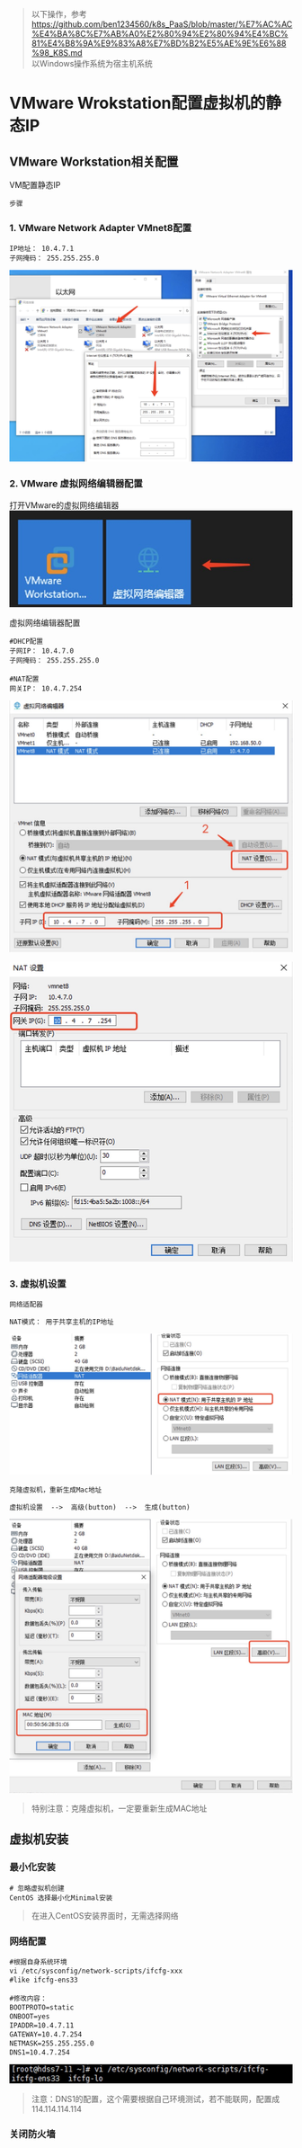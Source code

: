 > 以下操作，参考 https://github.com/ben1234560/k8s_PaaS/blob/master/%E7%AC%AC%E4%BA%8C%E7%AB%A0%E2%80%94%E2%80%94%E4%BC%81%E4%B8%9A%E9%83%A8%E7%BD%B2%E5%AE%9E%E6%88%98_K8S.md  
以Windows操作系统为宿主机系统 

# VMware Wrokstation配置虚拟机的静态IP

## VMware Workstation相关配置
VM配置静态IP

`步骤`

### 1. VMware Network Adapter VMnet8配置 
```
IP地址： 10.4.7.1
子网掩码： 255.255.255.0
``` 
![VMware Network Adapter VMnet8配置](images/VMwareNetworkAdapterVMnet8配置.jpg)

### 2. VMware 虚拟网络编辑器配置
打开VMware的虚拟网络编辑器  
![虚拟网络编辑器](images/虚拟网络编辑器.jpg)

虚拟网络编辑器配置  
```
#DHCP配置
子网IP： 10.4.7.0
子网掩码： 255.255.255.0

#NAT配置
网关IP： 10.4.7.254
```
![虚拟网络编辑器配置01](images/虚拟网络编辑器配置01.jpg)

![虚拟网络编辑器配置02](images/虚拟网络编辑器配置02.jpg)

### 3. 虚拟机设置

`网络适配器`
```
NAT模式： 用于共享主机的IP地址
```
![网络适配器设置](images/网络适配器设置.jpg)


`克隆虚拟机，重新生成Mac地址` 
```
虚拟机设置  -->  高级(button)  -->  生成(button)
```
![虚拟机mac地址生成](images/虚拟机mac地址生成.jpg)  

>特别注意：克隆虚拟机，一定要重新生成MAC地址  


## 虚拟机安装

### 最小化安装
```
# 忽略虚拟机创建
CentOS 选择最小化Minimal安装
```

>在进入CentOS安装界面时，无需选择网络 

### 网络配置
```
#根据自身系统环境
vi /etc/sysconfig/network-scripts/ifcfg-xxx
#like ifcfg-ens33

#修改内容：
BOOTPROTO=static
ONBOOT=yes
IPADDR=10.4.7.11
GATEWAY=10.4.7.254
NETMASK=255.255.255.0
DNS1=10.4.7.254
``` 
![虚拟机ifcfg配置01](images/虚拟机ifcfg配置01.jpg)  
>注意：DNS1的配置，这个需要根据自己环境测试，若不能联网，配置成114.114.114.114

### 关闭防火墙